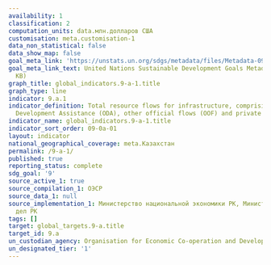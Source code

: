 ```yaml
---
availability: 1
classification: 2
computation_units: data.млн.долларов США
customisation: meta.customisation-1
data_non_statistical: false
data_show_map: false
goal_meta_link: 'https://unstats.un.org/sdgs/metadata/files/Metadata-09-0A-01.pdf '
goal_meta_link_text: United Nations Sustainable Development Goals Metadata (PDF 208
  KB)
graph_title: global_indicators.9-a-1.title
graph_type: line
indicator: 9.a.1
indicator_definition: Total resource flows for infrastructure, comprising Official
  Development Assistance (ODA), other official flows (OOF) and private flows
indicator_name: global_indicators.9-a-1.title
indicator_sort_order: 09-0a-01
layout: indicator
national_geographical_coverage: meta.Казахстан
permalink: /9-a-1/
published: true
reporting_status: complete
sdg_goal: '9'
source_active_1: true
source_compilation_1: ОЭСР
source_data_1: null
source_implementation_1: Министерство национальной экономики РК, Министерство иностранных
  дел РК
tags: []
target: global_targets.9-a.title
target_id: 9.a
un_custodian_agency: Organisation for Economic Co-operation and Development (OECD)
un_designated_tier: '1'
---
```

